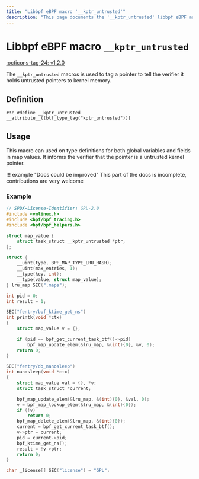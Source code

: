 ```yaml
---
title: "Libbpf eBPF macro '__kptr_untrusted'"
description: "This page documents the '__kptr_untrusted' libbpf eBPF macro, including its definition, usage, and examples."
---
```

# Libbpf eBPF macro `__kptr_untrusted`

[:octicons-tag-24: v1.2.0](https://github.com/libbpf/libbpf/releases/tag/v1.2.0)

The `__kptr_untrusted` macros is used to tag a pointer to tell the verifier it holds untrusted pointers to kernel memory.

## Definition

`#!c #define __kptr_untrusted __attribute__((btf_type_tag("kptr_untrusted")))`

## Usage

This macro can used on type definitions for both global variables and fields in map values. It informs the verifier that the pointer is a untrusted kernel pointer. 

!!! example "Docs could be improved"
    This part of the docs is incomplete, contributions are very welcome 

### Example

```c hl_lines="7"
// SPDX-License-Identifier: GPL-2.0
#include <vmlinux.h>
#include <bpf/bpf_tracing.h>
#include <bpf/bpf_helpers.h>

struct map_value {
	struct task_struct __kptr_untrusted *ptr;
};

struct {
	__uint(type, BPF_MAP_TYPE_LRU_HASH);
	__uint(max_entries, 1);
	__type(key, int);
	__type(value, struct map_value);
} lru_map SEC(".maps");

int pid = 0;
int result = 1;

SEC("fentry/bpf_ktime_get_ns")
int printk(void *ctx)
{
	struct map_value v = {};

	if (pid == bpf_get_current_task_btf()->pid)
		bpf_map_update_elem(&lru_map, &(int){0}, &v, 0);
	return 0;
}

SEC("fentry/do_nanosleep")
int nanosleep(void *ctx)
{
	struct map_value val = {}, *v;
	struct task_struct *current;

	bpf_map_update_elem(&lru_map, &(int){0}, &val, 0);
	v = bpf_map_lookup_elem(&lru_map, &(int){0});
	if (!v)
		return 0;
	bpf_map_delete_elem(&lru_map, &(int){0});
	current = bpf_get_current_task_btf();
	v->ptr = current;
	pid = current->pid;
	bpf_ktime_get_ns();
	result = !v->ptr;
	return 0;
}

char _license[] SEC("license") = "GPL";

```
